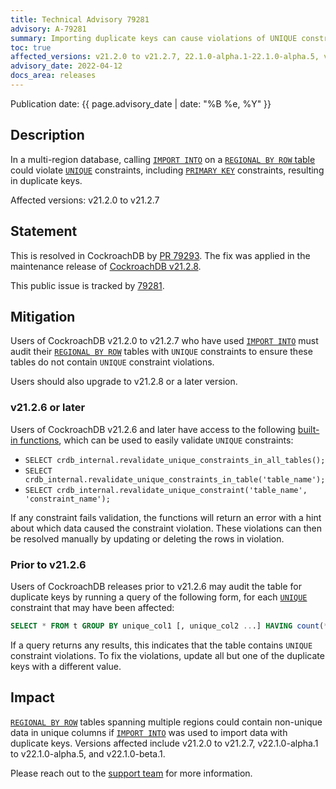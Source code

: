 ```yaml
---
title: Technical Advisory 79281
advisory: A-79281
summary: Importing duplicate keys can cause violations of UNIQUE constraints
toc: true
affected_versions: v21.2.0 to v21.2.7, 22.1.0-alpha.1-22.1.0-alpha.5, v22.1.0-beta.1.
advisory_date: 2022-04-12
docs_area: releases
---
```


Publication date: {{ page.advisory_date | date: "%B %e, %Y" }}

## Description

In a multi-region database, calling [`IMPORT INTO`](https://www.cockroachlabs.com/v22.1/import-into) on a [`REGIONAL BY ROW` table](https://www.cockroachlabs.com/v22.1/regional-tables) could violate [`UNIQUE`](https://www.cockroachlabs.com/v22.1/unique) constraints, including [`PRIMARY KEY`](https://www.cockroachlabs.com/docs/v22.1/primary-key) constraints, resulting in duplicate keys.

Affected versions: v21.2.0 to v21.2.7

## Statement

This is resolved in CockroachDB by [PR 79293](https://github.com/cockroachdb/cockroach/pull/79293).
The fix was applied in the maintenance release of [CockroachDB v21.2.8](https://www.cockroachlabs.com/releases/v21.2#v21-2-8).

This public issue is tracked by [79281](https://github.com/cockroachdb/cockroach/issues/79281).

## Mitigation

Users of CockroachDB v21.2.0 to v21.2.7 who have used [`IMPORT INTO`](https://www.cockroachlabs.com/v22.1/import-into) must audit their [`REGIONAL BY ROW`](https://www.cockroachlabs.com/v22.1/regional-tables) tables with `UNIQUE` constraints to ensure these tables do not contain `UNIQUE` constraint violations.

Users should also upgrade to v21.2.8 or a later version.

### v21.2.6 or later

Users of CockroachDB v21.2.6 and later have access to the following [built-in functions](https://www.cockroachlabs.com/v22.1/functions-and-operators), which can be used to easily validate `UNIQUE` constraints:

- `SELECT crdb_internal.revalidate_unique_constraints_in_all_tables();`
- `SELECT crdb_internal.revalidate_unique_constraints_in_table('table_name');`
- `SELECT crdb_internal.revalidate_unique_constraint('table_name', 'constraint_name');`

If any constraint fails validation, the functions will return an error with a hint about which data caused the constraint violation. These violations can then be resolved manually by updating or deleting the rows in violation.

### Prior to v21.2.6

Users of CockroachDB releases prior to v21.2.6 may audit the table for duplicate keys by running a query of the following form, for each [`UNIQUE`](https://www.cockroachlabs.com/v22.1/unique) constraint that may have been affected:

~~~sql
SELECT * FROM t GROUP BY unique_col1 [, unique_col2 ...] HAVING count(*) > 1;
~~~

If a query returns any results, this indicates that the table contains `UNIQUE` constraint violations. To fix the violations, update all but one of the duplicate keys with a different value.

## Impact

[`REGIONAL BY ROW`](https://www.cockroachlabs.com/v22.1/regional-tables) tables spanning multiple regions could contain non-unique data in unique columns if [`IMPORT INTO`](https://www.cockroachlabs.com/v22.1/import-into) was used to import data with duplicate keys. Versions affected include v21.2.0 to v21.2.7, v22.1.0-alpha.1 to v22.1.0-alpha.5, and v22.1.0-beta.1.

Please reach out to the [support team](https://support.cockroachlabs.com/) for more information.
